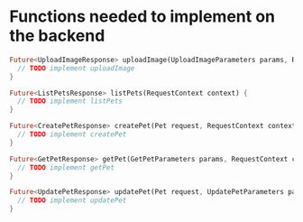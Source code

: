 # Functions needed to implement on the backend

```dart
Future<UploadImageResponse> uploadImage(UploadImageParameters params, RequestContext context) {
  // TODO implement uploadImage
}
```



```dart
Future<ListPetsResponse> listPets(RequestContext context) {
  // TODO implement listPets
}
```



```dart
Future<CreatePetResponse> createPet(Pet request, RequestContext context) {
  // TODO implement createPet
}
```



```dart
Future<GetPetResponse> getPet(GetPetParameters params, RequestContext context) {
  // TODO implement getPet
}
```



```dart
Future<UpdatePetResponse> updatePet(Pet request, UpdatePetParameters params, RequestContext context) {
  // TODO implement updatePet
}
```




